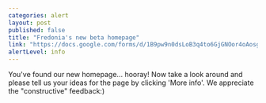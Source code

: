 ```yaml
---
categories: alert
layout: post
published: false
title: "Fredonia's new beta homepage"
link: "https://docs.google.com/forms/d/1B9pw9n0dsLoB3q4to6GjGNOor4oAosgnNo1ZRlcMn40/viewform"
alertLevel: info
---
```


You've found our new homepage... hooray! Now take a look around and please tell us your ideas for the page by clicking 'More info'. We appreciate the "constructive" feedback:)
